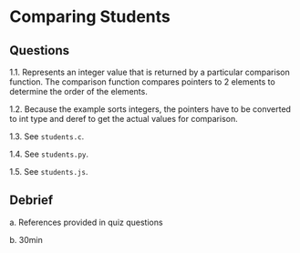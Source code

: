 # Comparing Students

## Questions

1.1. Represents an integer value that is returned by a particular comparison function. The comparison function compares pointers to 2 elements to determine the order of the elements.

1.2. Because the example sorts integers, the pointers have to be converted to int type and deref to get the actual values for comparison.

1.3. See `students.c`.

1.4. See `students.py`.

1.5. See `students.js`.

## Debrief

a. References provided in quiz questions

b. 30min
